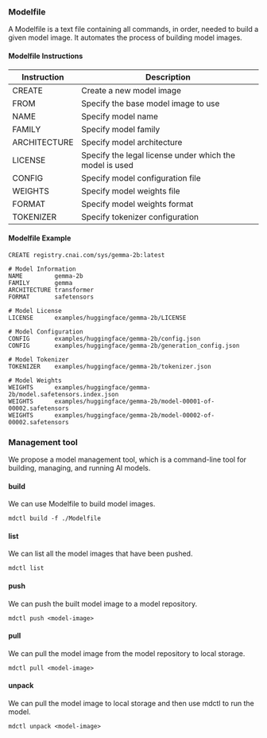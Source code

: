 
### Modelfile
A Modelfile is a text file containing all commands, in order, needed to build a given model image. It automates the process of building model images.

#### Modelfile Instructions
| **Instruction** | **Description** |
| --- | --- |
| CREATE | Create a new model image |
| FROM | Specify the base model image to use |
| NAME | Specify model name |
| FAMILY | Specify model family |
| ARCHITECTURE | Specify model architecture |
| LICENSE | Specify the legal license under which the model is used |
| CONFIG | Specify model configuration file |
| WEIGHTS | Specify model weights file |
| FORMAT | Specify model weights format |
| TOKENIZER | Specify tokenizer configuration |

#### Modelfile Example
```plain
CREATE registry.cnai.com/sys/gemma-2b:latest

# Model Information
NAME         gemma-2b
FAMILY       gemma
ARCHITECTURE transformer
FORMAT       safetensors

# Model License
LICENSE      examples/huggingface/gemma-2b/LICENSE

# Model Configuration
CONFIG       examples/huggingface/gemma-2b/config.json
CONFIG       examples/huggingface/gemma-2b/generation_config.json

# Model Tokenizer
TOKENIZER    examples/huggingface/gemma-2b/tokenizer.json

# Model Weights
WEIGHTS      examples/huggingface/gemma-2b/model.safetensors.index.json
WEIGHTS      examples/huggingface/gemma-2b/model-00001-of-00002.safetensors
WEIGHTS      examples/huggingface/gemma-2b/model-00002-of-00002.safetensors

```

### Management tool
We propose a model management tool, which is a command-line tool for building, managing, and running AI models.

#### build
We can use Modelfile to build model images.

```plain
mdctl build -f ./Modelfile
```

#### list
We can list all the model images that have been pushed.

```plain
mdctl list
```

#### push
We can push the built model image to a model repository.

```plain
mdctl push <model-image>
```

#### pull
We can pull the model image from the model repository to local storage.

```plain
mdctl pull <model-image>
```

#### unpack
We can pull the model image to local storage and then use mdctl to run the model.

```plain
mdctl unpack <model-image>
```
